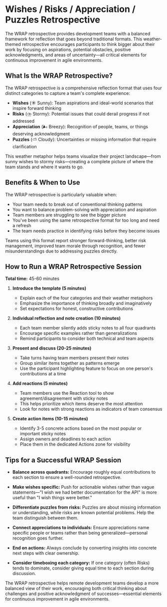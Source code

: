 # Wishes / Risks / Appreciation / Puzzles Retrospective

The WRAP retrospective provides development teams with a balanced framework for reflection that goes beyond traditional formats. This weather-themed retrospective encourages participants to think bigger about their work by focusing on aspirations, potential obstacles, positive acknowledgments, and areas of uncertainty—all critical elements for continuous improvement in agile environments.

## What Is the WRAP Retrospective?

The WRAP retrospective is a comprehensive reflection format that uses four distinct categories to capture a team's complete experience:

- **Wishes** (☀️ Sunny): Team aspirations and ideal-world scenarios that inspire forward thinking
- **Risks** (⛈️ Stormy): Potential issues that could derail progress if not addressed
- **Appreciation** (🌬️ Breezy): Recognition of people, teams, or things deserving acknowledgment
- **Puzzles** (⛅ Cloudy): Uncertainties or missing information that require clarification

This weather metaphor helps teams visualize their project landscape—from sunny wishes to stormy risks—creating a complete picture of where the team stands and where it wants to go.

## Benefits & When to Use

The WRAP retrospective is particularly valuable when:

- Your team needs to break out of conventional thinking patterns
- You want to balance problem-solving with appreciation and aspiration
- Team members are struggling to see the bigger picture
- You've been using the same retrospective format for too long and need a refresh
- The team needs practice in identifying risks before they become issues

Teams using this format report stronger forward-thinking, better risk management, improved team morale through recognition, and fewer misunderstandings due to addressing puzzles directly.

## How to Run a WRAP Retrospective Session

**Total time:** 45-60 minutes

1. **Introduce the template (5 minutes)**
   - Explain each of the four categories and their weather metaphors
   - Emphasize the importance of thinking broadly and imaginatively
   - Set expectations for honest, constructive contributions

2. **Individual reflection and note creation (10 minutes)**
   - Each team member silently adds sticky notes to all four quadrants
   - Encourage specific examples rather than generalizations
   - Remind participants to consider both technical and team aspects

3. **Present and discuss (20-25 minutes)**
   - Take turns having team members present their notes
   - Group similar items together as patterns emerge
   - Use the participant highlighting feature to focus on one person's contributions at a time

4. **Add reactions (5 minutes)**
   - Team members use the Reaction tool to show agreement/disagreement with sticky notes
   - This helps prioritize which items deserve the most attention
   - Look for notes with strong reactions as indicators of team consensus

5. **Create action items (10-15 minutes)**
   - Identify 3-5 concrete actions based on the most popular or important sticky notes
   - Assign owners and deadlines to each action
   - Place them in the dedicated Actions zone for visibility

## Tips for a Successful WRAP Session

- **Balance across quadrants:** Encourage roughly equal contributions to each section to ensure a well-rounded retrospective.

- **Make wishes specific:** Push for actionable wishes rather than vague statements—"I wish we had better documentation for the API" is more useful than "I wish things were better."

- **Differentiate puzzles from risks:** Puzzles are about missing information or understanding, while risks are known potential problems. Help the team distinguish between them.

- **Connect appreciations to individuals:** Ensure appreciations name specific people or teams rather than being generalized—personal recognition goes further.

- **End on actions:** Always conclude by converting insights into concrete next steps with clear ownership.

- **Consider timeboxing each category:** If one category (often Risks) tends to dominate, consider giving equal time to each section during discussion.

The WRAP retrospective helps remote development teams develop a more balanced view of their work, encouraging both critical thinking about challenges and positive acknowledgment of successes—essential elements for continuous improvement in agile environments.